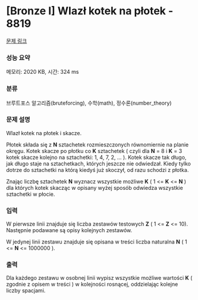 # [Bronze I] Wlazł kotek na płotek - 8819 

[문제 링크](https://www.acmicpc.net/problem/8819) 

### 성능 요약

메모리: 2020 KB, 시간: 324 ms

### 분류

브루트포스 알고리즘(bruteforcing), 수학(math), 정수론(number_theory)

### 문제 설명

<p>Wlazł kotek na płotek i skacze.</p>

<p>Płotek składa się z <strong>N</strong> sztachetek rozmieszczonych równomiernie na planie okręgu. Kotek skacze po płotku co <strong>K</strong> sztachetek ( czyli dla <strong>N</strong> = 8 i <strong>K</strong> = 3 kotek skacze kolejno na sztachetki: 1, 4, 7, 2, ... ). Kotek skacze tak długo, jak długo staje na sztachetkach, których jeszcze nie odwiedzał. Kiedy tylko dotrze do sztachetki na którą kiedyś już skoczył, od razu schodzi z płotka.</p>

<p>Znając liczbę sztachetek <strong>N</strong> wyznacz wszystkie możliwe <strong>K</strong> ( 1 <= <strong>K</strong> <= <strong>N</strong> ) dla których kotek skacząc w opisany wyżej sposób odwiedza wszystkie sztachetki w płocie.</p>

### 입력 

 <p>W pierwsze linii znajduje się liczba zestawów testowych <strong>Z</strong> ( 1 <= <strong>Z</strong> <= 10). Następnie podawane są opisy kolejnych zestawów.</p>

<p>W jedynej linii zestawu znajduje się opisana w treści liczba naturalna <strong>N</strong> ( 1 <= <strong>N</strong> <strong> </strong><= 1000000 ).</p>

### 출력 

 <p>Dla każdego zestawu w osobnej linii wypisz wszystkie możliwe wartości <strong>K</strong> ( zgodnie z opisem w treści ) w kolejności rosnącej, oddzielając kolejne liczby spacjami.</p>


